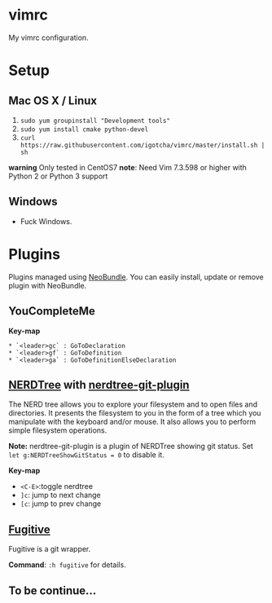 vimrc
=====

My vimrc configuration.

# Setup

## Mac OS X / Linux


1. `sudo yum groupinstall "Development tools"`
1. `sudo yum install cmake python-devel`
1. `curl https://raw.githubusercontent.com/igotcha/vimrc/master/install.sh | sh`

**warning** Only tested in CentOS7
**note**: Need Vim 7.3.598 or higher with Python 2 or Python 3 support

## Windows

* Fuck Windows.

# Plugins

Plugins managed using [NeoBundle](https://github.com/Shougo/neobundle.vim). You can easily install, update or remove plugin with NeoBundle.

## YouCompleteMe

  **Key-map**

    * `<leader>gc` : GoToDeclaration
    * `<leader>gf` : GoToDefinition
    * `<leader>ga` : GoToDefinitionElseDeclaration


## [NERDTree](https://github.com/scrooloose/nerdtree) with [nerdtree-git-plugin](https://github.com/Xuyuanp/nerdtree-git-plugin)

The NERD tree allows you to explore your filesystem and to open files and directories. It presents the filesystem to you in the form of a tree which you manipulate with the keyboard and/or mouse. It also allows you to perform simple filesystem operations.

  **Note:** nerdtree-git-plugin is a plugin of NERDTree showing git status. Set `let g:NERDTreeShowGitStatus = 0` to disable it.

  **Key-map**

  * `<C-E>`:toggle nerdtree
  * `]c`: jump to next change
  * `[c`: jump to prev change

## [Fugitive](https://github.com/tpope/vim-fugitive)

Fugitive is a git wrapper.

  **Command**: `:h fugitive` for details.

## To be continue...
